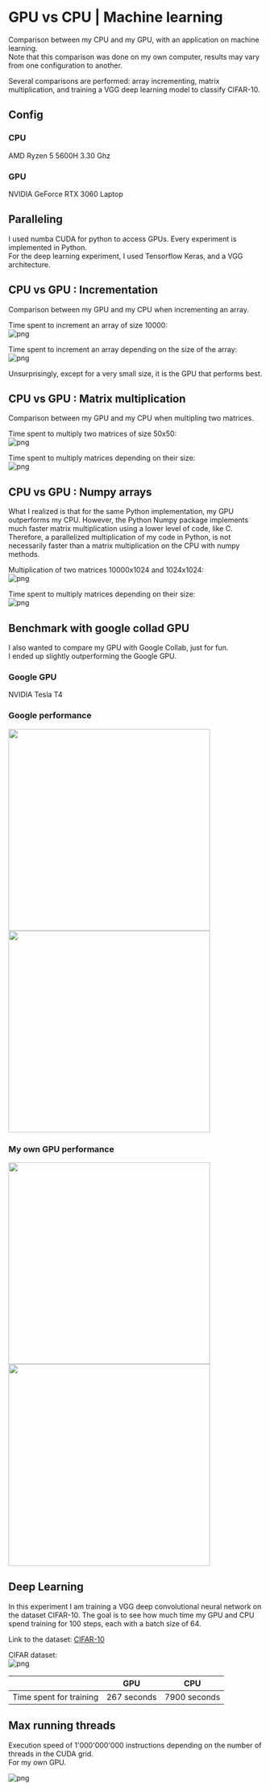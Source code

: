 # GPU vs CPU | Machine learning

Comparison between my CPU and my GPU, with an application on machine learning.  
Note that this comparison was done on my own computer, results may vary from one configuration to another.

Several comparisons are performed: array incrementing, matrix multiplication, and training a VGG deep learning model to classify CIFAR-10.

## Config

### CPU

AMD Ryzen 5 5600H 3.30 Ghz

### GPU

NVIDIA GeForce RTX 3060 Laptop

## Paralleling

I used numba CUDA for python to access GPUs. Every experiment is implemented in Python.  
For the deep learning experiment, I used Tensorflow Keras, and a VGG architecture.

## CPU vs GPU : Incrementation

Comparison between my GPU and my CPU when incrementing an array.  

Time spent to increment an array of size 10000:  
![png](matrix-mult/inc1.png)

Time spent to increment an array depending on the size of the array:  
![png](matrix-mult/inc2.png)

Unsurprisingly, except for a very small size, it is the GPU that performs best.

## CPU vs GPU : Matrix multiplication

Comparison between my GPU and my CPU when multipling two matrices.  

Time spent to multiply two matrices of size 50x50:  
![png](matrix-mult/mult1.png)

Time spent to multiply matrices depending on their size:  
![png](matrix-mult/mult2.png)

## CPU vs GPU : Numpy arrays

What I realized is that for the same Python implementation, my GPU outperforms my CPU. However, the Python Numpy package implements much faster matrix multiplication using a lower level of code, like C. Therefore, a parallelized multiplication of my code in Python, is not necessarily faster than a matrix multiplication on the CPU with numpy methods.

Multiplication of two matrices 10000x1024 and 1024x1024:  
![png](matrix-mult/numpy1.png)

Time spent to multiply matrices depending on their size:  
![png](matrix-mult/numpy2.png)

## Benchmark with google collad GPU

I also wanted to compare my GPU with Google Collab, just for fun.  
I ended up slightly outperforming the Google GPU.

### Google GPU

NVIDIA Tesla T4

### Google performance

<img src="comp-google/google1.png" width="400"/><img src="comp-google/google2.png" width="400"/>

### My own GPU performance

<img src="comp-google/own1.png" width="400"/><img src="comp-google/own2.png" width="400"/>

## Deep Learning

In this experiment I am training a VGG deep convolutional neural network on the dataset CIFAR-10. The goal is to see how much time my GPU and CPU spend training for 100 steps, each with a batch size of 64. 

Link to the dataset: [CIFAR-10](https://www.cs.toronto.edu/~kriz/cifar.html)  

CIFAR dataset:  
![png](CIFAR-10/CIFAR.png)  

| |GPU  | CPU|
--- | --- | ---|
|Time spent for training|267 seconds|7900 seconds|

## Max running threads

Execution speed of 1'000'000'000 instructions depending on the number of threads in the CUDA grid.  
For my own GPU.  

![png](time-per-thread/time1.png)
